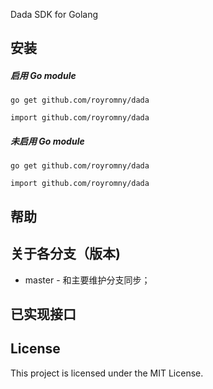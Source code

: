 Dada SDK for Golang

## 安装
##### 启用 Go module

```
go get github.com/royromny/dada
```

```
import github.com/royromny/dada
```

##### 未启用 Go module

```
go get github.com/royromny/dada
```

```
import github.com/royromny/dada
```


## 帮助

## 关于各分支（版本)

* master - 和主要维护分支同步；

## 已实现接口

## License
This project is licensed under the MIT License.
